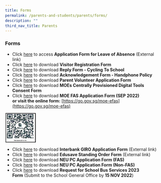 ```yaml
---
title: Forms
permalink: /parents-and-students/parents/forms/
description: ""
third_nav_title: Parents
---
```

### **Forms**
*   Click&nbsp;[here](https://form.gov.sg/60b992bd50154500128a20a4)&nbsp;to access&nbsp;**Application Form for Leave of Absence**&nbsp;(External link)
*   Click&nbsp;[here](https://drive.google.com/file/d/1lNKA2z-5uJ-2dyf443pZ_M2CJBsOdi_K/view?usp=sharing)&nbsp;to download&nbsp;**Visitor Registration Form**
*   Click&nbsp;[here](https://drive.google.com/file/d/15jsGdMOtpLA2Pu8unhEX9h7lShBWi0Ao/view?usp=sharing)&nbsp;to download&nbsp;**Reply Form - Cycling To School**
*   Click&nbsp;[here](https://drive.google.com/file/d/1Nh11xGwwECCgnDVBuGQXszq-7DwFBF0M/view?usp=sharing)&nbsp;to download&nbsp;**Acknowledgement Form - Handphone Policy**
*   Click&nbsp;[here](https://drive.google.com/file/d/1dezhvXqSOr_zhUv1i6LPRgrUyoenvQ7k/view?usp=sharing)&nbsp;to download&nbsp;**Parent Volunteer Application Form**
*   Click&nbsp;[here](https://drive.google.com/file/d/10GgJYA4AzGqNVvSQou3ZM87Sx6qtNnyO/view)&nbsp;to download **MOEs Centrally Provisioned Digital Tools Consent Form**
*   Click&nbsp;[here](https://drive.google.com/file/d/1uLPhNXXhnJWm3tYGBanYwzUbO4SmA3rB/view?usp=sharing)&nbsp;to download&nbsp;**MOE FAS Application Form (SEP 2022)** <br>**or visit the online form:**&nbsp;[https://go.gov.sg/moe-efas](https://go.gov.sg/moe-efas)

<img src="/images/formsqr.png" style="width:20%" align="left">
<br clear="left">

*   Click&nbsp;[here](https://drive.google.com/file/d/1zTvhns3m7FHupjpyLO6UQypf_9WGPFDq/view?usp=sharing)&nbsp;to download&nbsp;**Interbank GIRO Application Form**&nbsp;(External link)
*   Click&nbsp;[here](https://drive.google.com/file/d/1LNV_xMMB4fvwl6UWeh8oR87MQ2W5vcWs/view?usp=share_link)&nbsp;to download&nbsp;**Edusave Standing Order Form**&nbsp;(External link)
*   Click&nbsp;[here](https://drive.google.com/file/d/1-iDk4QrK3LvImSpVd-Xu9xs-GNvgVxHd/view)&nbsp;to download&nbsp;**NEU PC Application Form (FAS)**
*   Click&nbsp;[here](https://drive.google.com/file/d/1YamrLgMSUDueOKgGTEcRnXYShZcBPDUJ/view)&nbsp;to download&nbsp;**NEU PC Application Form (Non-FAS)**
*   Click&nbsp;[here](https://drive.google.com/file/d/1qnc8Kmu379RGQILT6lSl9yHFZNIABv6r/view?usp=sharing)&nbsp;to download&nbsp;**Request for School Bus Services 2023 Form**&nbsp;(Submit to the School General Office by&nbsp;**15 NOV 2022**)